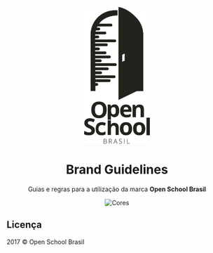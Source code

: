<p align="center"><img src="/src/png/black-vertical.png" width="150px" alt="Open School Brasil"></p>
<h1 align="center">Brand Guidelines</h1>
<p align="center">Guias e regras para a utilização da marca <strong>Open School Brasil</strong></p>

<p align="center"><img src="https://user-images.githubusercontent.com/3299130/29153905-e181dee6-7d66-11e7-8f5d-1b1e31a59b23.png" alt="Cores"></p>

## Licença

2017 &copy; Open School Brasil

